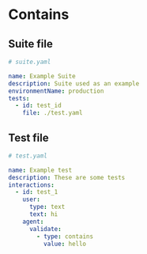 # Contains

## Suite file

```yaml
# suite.yaml

name: Example Suite
description: Suite used as an example
environmentName: production
tests:
  - id: test_id
    file: ./test.yaml
```

## Test file

```yaml
# test.yaml

name: Example test
description: These are some tests
interactions:
  - id: test_1
    user: 
      type: text
      text: hi
    agent:
      validate:
        - type: contains
          value: hello
```

